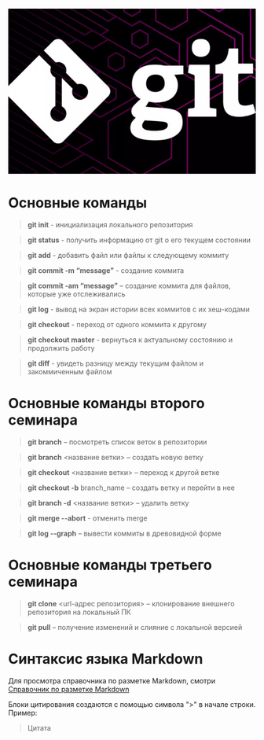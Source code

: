 ![Картинка Git](git.jpg)

# Основные команды

> **git init** - инициализация локального репозитория

> **git status** - получить информацию от git о его текущем состоянии

> **git add** - добавить файл или файлы к следующему коммиту

> **git commit -m “message”** - создание коммита

> **git commit -am “message”** – создание коммита для файлов, которые
уже отслеживались

> **git log** - вывод на экран истории всех коммитов с их хеш-кодами

> **git checkout** - переход от одного коммита к другому

> **git checkout master** - вернуться к актуальному состоянию и продолжить работу

> **git diff** - увидеть разницу между текущим файлом и закоммиченным файлом

# Основные команды второго семинара

> **git branch** – посмотреть список веток в репозитории

> **git branch** <название ветки> – создать новую ветку

> **git checkout** <название ветки> – переход к другой ветке

> **git checkout -b** branch_name – создать ветку и перейти в нее

> **git branch -d** <название ветки> – удалить ветку

> **git merge --abort** - отменить merge
 
> **git log --graph** – вывести коммиты в древовидной форме

# Основные команды третьего семинара

> **git clone** <url-адрес репозитория> – клонирование внешнего репозитория на  локальный ПК

> **git pull** – получение изменений и слияние с локальной версией

# Синтаксис языка Markdown

Для просмотра справочника по разметке Markdown, смотри [Справочник по разметке Markdown](https://docs.microsoft.com/ru-ru/contribute/markdown-reference)

Блоки цитирования создаются с помощью символа ">" в начале строки. Пример:
> Цитата